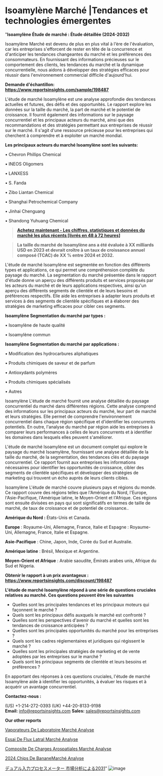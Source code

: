 # Isoamylène Marché |Tendances et technologies émergentes

"<strong>Isoamylène Étude de marché : Étude détaillée (2024-2032)</strong>

Isoamylène Marché est devenu de plus en plus vital à l'ère de l'évaluation, car les entreprises s'efforcent de rester en tête de la concurrence et d'anticiper les tendances changeantes du marché et les préférences des consommateurs. En fournissant des informations précieuses sur le comportement des clients, les tendances du marché et la dynamique concurrentielle, nous aidons à développer des stratégies efficaces pour réussir dans l'environnement commercial difficile d'aujourd'hui.

<strong>Demande d'échantillon: <a href=https://www.reportsinsights.com/sample/198487>https://www.reportsinsights.com/sample/198487</a></strong>

L'étude de marché Isoamylène est une analyse approfondie des tendances actuelles et futures, des défis et des opportunités. Le rapport explore les données sur la taille du marché, la part de marché et le potentiel de croissance. Il fournit également des informations sur le paysage concurrentiel et les principaux acteurs du marché, ainsi que des recommandations et des stratégies permettant aux entreprises de réussir sur le marché. Il s'agit d'une ressource précieuse pour les entreprises qui cherchent à comprendre et à exploiter un marché mondial.

<strong>Les principaux acteurs du marché Isoamylène sont les suivants:</strong>

• Chevron Phillips Chemical

• INEOS Oligomers

• LANXESS

• S. Fanda

• Zibo Liantan Chemical

• Shanghai Petrochemical Company

• Jinhai Chenguang

• Shandong Yuhuang Chemical
<blockquote><a href=https://www.reportsinsights.com/buynow/198487><span style=text-decoration: underline;><strong>Achetez maintenant - Les chiffres, statistiques et données du marché les plus récents [livrés en 48 à 72 heures]</strong></span></a></blockquote>
<blockquote><span style=text-decoration: underline;><strong>La taille du marché de Isoamylène ans a été évaluée à XX milliards USD en 2023 et devrait croître à un taux de croissance annuel composé (TCAC) de XX % entre 2024 et 2032.</strong></span></blockquote>
L'étude de marché Isoamylène est segmentée en fonction des différents types et applications, ce qui permet une compréhension complète du paysage du marché. La segmentation du marché présentée dans le rapport d'étude donne un aperçu des différents produits et services proposés par les acteurs du marché et de leurs applications respectives, ainsi qu'un aperçu des différents segments de clientèle et de leurs besoins et préférences respectifs. Elle aide les entreprises à adapter leurs produits et services à des segments de clientèle spécifiques et à élaborer des stratégies de marketing efficaces pour cibler ces segments.

<strong>Isoamylène Segmentation du marché par types :</strong>

• Isoamylène de haute qualité

• Isoamylène commun

<strong>Isoamylène Segmentation du marché par applications :</strong>

• Modification des hydrocarbures aliphatiques

• Produits chimiques de saveur et de parfum

• Antioxydants polymères

• Produits chimiques spécialisés

• Autres

Isoamylène L'étude de marché fournit une analyse détaillée du paysage concurrentiel du marché dans différentes régions. Cette analyse comprend des informations sur les principaux acteurs du marché, leur part de marché et leurs stratégies. Elle permet de comprendre l'environnement concurrentiel dans chaque région spécifique et d'identifier les concurrents potentiels. En outre, l'analyse du marché par région aide les entreprises à comparer leurs performances à celles de leurs concurrents et à identifier les domaines dans lesquels elles peuvent s'améliorer.

L'étude de marché Isoamylène est un document complet qui explore le paysage du marché Isoamylène, fournissant une analyse détaillée de la taille du marché, de la segmentation, des tendances clés et du paysage concurrentiel. Ce rapport fournit aux entreprises les informations nécessaires pour identifier les opportunités de croissance, cibler des segments de clientèle spécifiques et développer des stratégies de marketing qui trouvent un écho auprès de leurs clients cibles.

Isoamylène L'étude de marché couvre plusieurs pays et régions du monde. Ce rapport couvre des régions telles que l'Amérique du Nord, l'Europe, l'Asie-Pacifique, l'Amérique latine, le Moyen-Orient et l'Afrique. Ces régions sont ensuite divisées en pays qui sont significatifs en termes de taille de marché, de taux de croissance et de potentiel de croissance..

<strong>Amérique du Nord :</strong> États-Unis et Canada.

<strong>Europe</strong> : Royaume-Uni, Allemagne, France, Italie et Espagne : Royaume-Uni, Allemagne, France, Italie et Espagne.

<strong>Asie-Pacifique</strong> : Chine, Japon, Inde, Corée du Sud et Australie.

<strong>Amérique latine</strong> : Brésil, Mexique et Argentine.

<strong>Moyen-Orient et Afrique</strong> : Arabie saoudite, Émirats arabes unis, Afrique du Sud et Nigeria.

<strong>Obtenir le rapport à un prix avantageux : <a href=https://www.reportsinsights.com/discount/198487>https://www.reportsinsights.com/discount/198487</a></strong>

<strong>L'étude de marché Isoamylène répond à une série de questions cruciales relatives au marché. Ces questions peuvent être les suivantes</strong>
<ul>
  <li>Quelles sont les principales tendances et les principaux moteurs qui façonnent le marché ?</li>
  <li>Quels sont les principaux défis auxquels le marché est confronté ?</li>
  <li>Quelles sont les perspectives d'avenir du marché et quelles sont les tendances de croissance anticipées ?</li>
  <li>Quelles sont les principales opportunités du marché pour les entreprises ?</li>
  <li>Quels sont les cadres réglementaires et juridiques qui régissent le marché ?</li>
  <li>Quelles sont les principales stratégies de marketing et de vente adoptées par les entreprises sur le marché ?</li>
  <li>Quels sont les principaux segments de clientèle et leurs besoins et préférences ?</li>
</ul>
En apportant des réponses à ces questions cruciales, l'étude de marché Isoamylène aide à identifier les opportunités, à évaluer les risques et à acquérir un avantage concurrentiel.

<strong>Contactez-nous :</strong>

(US) +1-214-272-0393
(UK) +44-20-8133-9198
<strong>Email:</strong> <a>info@reportsinsights.com</a>
<strong>Sales:</strong> <a>sales@reportsinsights.com</a>

<strong>Our other reports</strong>

<a href=https://www.linkedin.com/pulse/%C3%A9vaporateurs-de-laboratoire-march%C3%A9-perspectives-4zmrf/>Vaporateurs De Laboratoire Marché Analyse</a>

<a href=https://www.linkedin.com/pulse/essai-de-flux-lat%C3%A9ral-march%C3%A9-analyse-et-gbahc/>Essai De Flux Latral Marché Analyse</a>

<a href=https://www.linkedin.com/pulse/composite-de-charges-a%C3%A9rospatiales-march%C3%A9-cadre-jqt1f/>Composite De Charges Arospatiales Marché Analyse</a>

<a href=https://www.linkedin.com/pulse/2024-chips-de-bananemarch%C3%A9-aper%C3%A7us-lindustrie-5uz8c/>2024 Chips De BananeMarché Analyse</a>

<a href=https://www.linkedin.com/pulse/デュアル入力プロセスメーター-市場2023の収益と成長要因-reports-insights-expert/>デュアル入力プロセスメーター 市場分析による2031</a>"
![image](https://github.com/daminid12/RImarketexcellence/assets/158430485/9a9b6af1-c44e-43b8-92ea-34be13976251)

